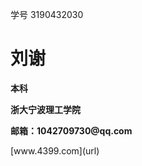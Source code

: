 学号 3190432030   

  <tr>
    <td width="75%">
      <h1>刘谢</h1>
      <p><b>本科</b></p>
      <p><b>浙大宁波理工学院</b></p>
      <p><b>邮箱：1042709730@qq.com</b></p>
    
  

  </tr>
</table>
[www.4399.com](url)
